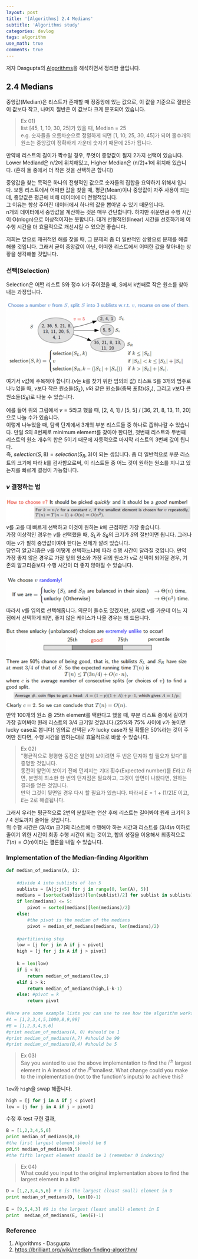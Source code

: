 ```yaml
---
layout: post
title: '[Algorithms] 2.4 Medians'
subtitle: 'Algorithms study'
categories: devlog
tags: algorithm
use_math: true
comments: true
---
```



저자 Dasgupta의 [Algorithms](https://www.flipkart.com/algorithms/p/itme28yppfu25bwe)을 해석하면서 정리한 글입니다.

## 2.4 Medians

중앙값(Median)은 리스트가 존재할 때 정중앙에 있는 값으로, 이 값을 기준으로 절반은 이 값보다 작고, 나머지 절반은 이 값보다 크게 분포되어 있습니다. 

> Ex 01) <br>
>  list [45, 1, 10, 30, 25]가 있을 때, Median = 25 <br> 
e.g. 숫자들을 오름차순으로 정렬하게 되면 [1, 10, 25, 30, 45]가 되어 홀수개의 원소는 중앙값이 정확하게 가운데 숫자기 때문에 25가 됩니다. 

만약에 리스트의 길이가 짝수일 경우, 무엇이 중앙값이 될지 2가지 선택이 있습니다. Lower Mediand은 n/2에 위치해있고, Higher Median은 (n/2)+1에 위치해 있습니다. (흔히 둘 중에서 더 작은 것을 선택하곤 합니다)

중앙값을 찾는 목적은 하나의 전형적인 값으로 숫자들의 집합을 요약하기 위해서 입니다. 보통 리스트에서 어떠한 값을 찾을 때, 평균(Mean)이나 중앙값이 자주 사용이 되는데, 중앙값은 평균에 비해 데이터에 더 전형적입니다. <br>
그 이유는 항상 주어진 데이터에서 하나의 값을 뽑아낼 수 있기 때문입니다. <br>
n개의 데이터에서 중앙값을 계산하는 것은 매우 간단합니다. 하지만 쉬운만큼 수행 시간이 O(nlogn)으로 이상적이지는 못합니다. 대개 선형적인(linear) 시간을 선호하기에 이 수행 시간을 더 효율적으로 개선시킬 수 있으면 좋습니다.

저희는 앞으로 재귀적인 해를 찾을 때, 그 문제의 좀 더 일반적인 상황으로 문제를 해결해볼 것입니다. 그래서 굳이 중앙값이 아닌, 어떠한 리스트에서 어떠한 값을 찾아내는 상황을 생각해볼 것입니다.

### 선택(Selection)
Selection은 어떤 리스트 S와 정수 k가 주어졌을 때, S에서 k번째로 작은 원소를 찾아내는 과정입니다.

![img](/assets/img/algorithm/algorithm11.png)
여기서 $v$값에 주목해야 합니다.($v$는 $k$를 찾기 위한 임의의 값) 리스트 S를 3개의 범주로 나누었을 때, $v$보다 작은 원소들($S_L$), $v$와 같은 원소들(중복 포함)($S_v$), 그리고 $v$보다 큰 원소들($S_R$)로 나눌 수 있습니다. 

예를 들어 위의 그림에서 $v = 5$라고 했을 때, [2, 4, 1] / [5, 5] / [36, 21, 8, 13, 11, 20]으로 나눌 수가 있습니다.<br>
이렇게 나누었을 때, 탐색 단계에서 3개의 부분 리스트들 중 하나로 좁혀나갈 수 있습니다. 만일 $S$의 8번째로 minimum element를 찾아야 한다면, 첫번째 리스트와 두번째 리스트의 원소 개수의 합은 5이기 때문에 자동적으로 마지막 리스트의 3번째 값이 됩니다. <br>
즉, $selection(S, 8) = selection(S_R, 3)$이 되는 셈입니다. 좀 더 일반적으로 부분 리스트의 크기에 따라 $k$를 검사함으로써, 이 리스트들 중 어느 것이 원하는 원소를 지니고 있는지를 빠르게 결정이 가능합니다.

### $v$ 결정하는 법
![img](/assets/img/algorithm/algorithm12.png)
$v$를 고를 때 빠르게 선택하고 이것이 원하는 $k$에 근접하면 가장 좋습니다. <br>
가장 이상적인 경우는 $v$를 선택했을 때, $S_L$과 $S_R$의 크기가 $S$의 절반이면 됩니다. 그러나 이는 $v$가 필히 중앙값이여야 한다는 전제가 깔려 있습니다. <br>
당연히 알고리즘은 $v$를 어떻게 선택하느냐에 따라 수행 시간이 달라질 것입니다. 만약 가장 좋지 않은 경우로 가장 앞의 원소와 가장 뒤의 원소가 $v$로 선택이 되어질 경우, 기존의 알고리즘보다 수행 시간이 더 좋지 않아질 수 있습니다.

![img](/assets/img/algorithm/algorithm13.png)
따라서 $v$를 임의로 선택해줍니다. 의문이 들수도 있겠지만, 실제로 $v$를 가운데 어느 지점에서 선택하게 되면, 좋지 않은 케이스가 나올 경우는 꽤 드뭅니다.

![img](/assets/img/algorithm/algorithm14.png)
만약 100개의 원소 중 25th element를 택한다고 했을 때, 부분 리스트 중에서 길이가 가장 길어봐야 원래 리스트의 3/4 크기일 것입니다.(25%와 75% 사이에 $v$가 놓이면 lucky case로 봅니다) 임의로 선택된 $v$가 lucky case가 될 확률은 50%라는 것이 주어만 진다면, 수행 시간을 원하는대로 효율적으로 바꿀 수 있습니다.

> Ex 02) <br>
"평균적으로 평평한 동전은 앞면이 보이려면 두 번은 던져야 할 필요가 있다"를 증명할 것입니다. <br>
>동전이 앞면이 보이기 전에 던져지는 기대 횟수(Expected number)를 $E$라고 하면, 분명히 최소한 한 번의 던져짐은 필요하고, 그것이 앞면이 나왔다면, 원하는 결과를 얻은 것입니다. <br>
>만약 그것이 뒷면일 경우 다시 할 필요가 있습니다. 따라서 $E = 1 + (1 / 2)E$ 이고, $E$는 $2$로 해결됩니다. <br>

그래서 우리는 평균적으로 2번의 분할하는 연산 후에 리스트는 길어봐야 원래 크기의 3 / 4 정도까지 줄어들 것입니다. <br>
위 수행 시간은 $(3 / 4)n$ 크기의 리스트에 수행해야 하는 시간과 리스트를 $(3 / 4)n$ 이하로 줄이기 위한 시간이 최종 수행 시간이 되는 것이고, 합의 성질을 이용해서 최종적으로 $T(n) = O(n)$이라는 결론을 내릴 수 있습니다.

### Implementation of the Median-finding Algorithm
```python
def median_of_medians(A, i):

    #divide A into sublists of len 5
    sublists = [A[j:j+5] for j in range(0, len(A), 5)]
    medians = [sorted(sublist)[len(sublist)/2] for sublist in sublists]
    if len(medians) <= 5:
        pivot = sorted(medians)[len(medians)/2]
    else:
        #the pivot is the median of the medians
        pivot = median_of_medians(medians, len(medians)/2)

    #partitioning step
    low = [j for j in A if j < pivot]
    high = [j for j in A if j > pivot]

    k = len(low)
    if i < k:
        return median_of_medians(low,i)
    elif i > k:
        return median_of_medians(high,i-k-1)
    else: #pivot = k
        return pivot

#Here are some example lists you can use to see how the algorithm works
#A = [1,2,3,4,5,1000,8,9,99]
#B = [1,2,3,4,5,6]
#print median_of_medians(A, 0) #should be 1
#print median_of_medians(A,7) #should be 99
#print median_of_medians(B,4) #should be 5
```

> Ex 03) <br>
> Say you wanted to use the above implementation to find the $i^\text{th}$ largest element in $A$ instead of the $i^\text{th}$smallest. What change could you make to the implementation (not to the function's inputs) to achieve this?

`low`와 `high`을 swap 해줍니다.
```python
high = [j for j in A if j < pivot]
low = [j for j in A if j > pivot]
```

수정 후 test 구현 결과,
```python
B = [1,2,3,4,5,6]
print median_of_medians(B,0) 
#the first largest element should be 6
print median_of_medians(B,5) 
#the fifth largest element should be 1 (remember 0 indexing)
```

> Ex 04) <br>
> What could you input to the original implementation above to find the largest element in a list?

```python
D = [1,2,3,4,5,6] # 6 is the largest (least small) element in D
print median_of_medians(D, len(D)-1)

E = [9,5,4,3] #9 is the largest (least small) element in E
print  median_of_medians(E, len(E)-1)
```


### Reference
1. Algorithms - Dasgupta
2. https://brilliant.org/wiki/median-finding-algorithm/
